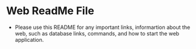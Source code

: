 # Web ReadMe File
* Please use this README for any important links, informartion about the web, such as database links, commands, and how to start the web application. 